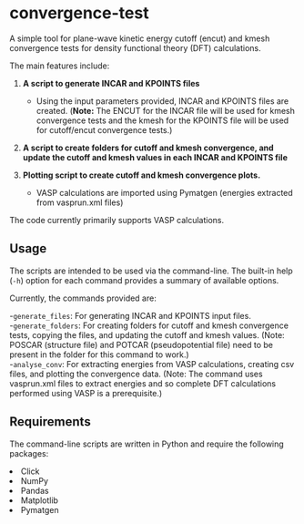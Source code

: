 # convergence-test

A simple tool for plane-wave kinetic energy cutoff (encut) and kmesh convergence tests for density functional theory (DFT) calculations.

The main features include:

1. **A script to generate INCAR and KPOINTS files**

   - Using the input parameters provided, INCAR and KPOINTS files are created.
   (**Note:** The ENCUT for the INCAR file will be used for kmesh convergence tests and the kmesh for the KPOINTS file will be used for cutoff/encut convergence tests.)

2. **A script to create folders for cutoff and kmesh convergence, and update the cutoff and kmesh values in each INCAR and KPOINTS file**

3. **Plotting script to create cutoff and kmesh convergence plots.**

   - VASP calculations are imported using Pymatgen (energies extracted from vasprun.xml files)


The code currently primarily supports VASP calculations.


Usage
-------------

The scripts are intended to be used via the command-line. The built-in help (``-h``) option for each command provides a summary of available options.

Currently, the commands provided are:

-``generate_files``: For generating INCAR and KPOINTS input files.<br>
-``generate_folders``: For creating folders for cutoff and kmesh convergence tests, copying the files, and updating the cutoff and kmesh values. (Note: POSCAR (structure file) and POTCAR (pseudopotential file) need to be present in the folder for this command to work.)<br>
-``analyse_conv``: For extracting energies from VASP calculations, creating csv files, and plotting the convergence data. (Note: The command uses vasprun.xml files to extract energies and so complete DFT calculations performed using VASP is a prerequisite.)<br>

Requirements
---------------

The command-line scripts are written in Python and require the following packages:

<li> Click
<li> NumPy
<li> Pandas
<li> Matplotlib
<li> Pymatgen
